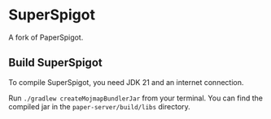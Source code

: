 # SuperSpigot 
A fork of PaperSpigot.

## Build SuperSpigot
To compile SuperSpigot, you need JDK 21 and an internet connection.

Run `./gradlew createMojmapBundlerJar` from your terminal. You can find the compiled jar in the `paper-server/build/libs` directory.
